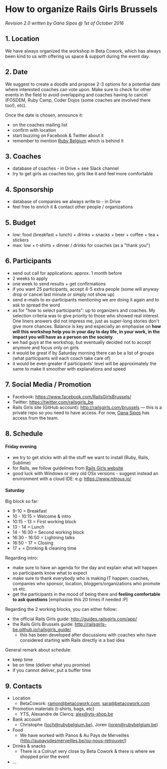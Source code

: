 # How to organize Rails Girls Brussels

_Revision 2.0 written by Oana Sipos @ 1st of October 2016_

## 1. Location

We have always organized the workshop in Beta Cowork, which has always been kind to us with offering us space & support during the event day.

## 2. Date

We suggest to create a doodle and propose 2-3 options for a potential date where interested coaches can vote upon. Make sure to check for other events in the field to avoid overlapping and coaches having to cancel (FOSDEM, Ruby Camp, Coder Dojos (some coaches are involved there too!), etc).

Once the date is chosen, announce it:
- on the coaches mailing list
- confirm with location
- start buzzing on Facebook & Twitter about it
- remember to mention [Ruby Belgium](http://rubybelgium.be/) which is behind it

## 3. Coaches

- database of coaches - in Drive + see Slack channel
- try to get girls as coaches too, girls like it and feel more comfortable

## 4. Sponsorship

- database of companies we always write to - in Drive
- feel free to enrich it & contact other people / organizations

## 5. Budget

- low: food (breakfast + lunch) + drinks + snacks + beer + coffee + tea + stickers
- max: low + t-shirts + dinner / drinks for coaches (as a "thank you")

## 6. Participants

- send out call for applications: approx. 1 month before
- 2 weeks to apply
- one week to send results + get confirmations
- if you want 25 participants, accept 4-5 extra people (some will anyway drop or cancel last minute or simply not show up)
- send e-mails to ex-participants mentioning we are doing it again and to ask to spread the word
- as for "how to select participants": up to organizers and coaches. My selection criteria was to give priority to those who showed real interest. One liners answers did not impress me, just as super-long stories don't give more chances. Balance is key and especially an emphasise on **how will this workshop help you in your day to day life, in your work, in the impact you will have as a person on the society**.
- we had guys at the workshop, but eventually decided not to accept anymore and focus only on girls
- it would be great if by Saturday morning there can be a list of groups (what participants will each coach take care of)
- it would be even greater if participants' level will be approximately the same to make it smoother with explanations and speed

## 7. Social Media / Promotion

- Facebook: https://www.facebook.com/RailsGirlsBrussels/
- Twitter: https://twitter.com/railsgirls_be
- Rails Girls site (GitHub account): http://railsgirls.com/brussels — this is a private repo so you need to have access. For now, [Oana Sipos](https://twitter.com/oanasipos) has access from the team.

## 8. Schedule

#### Friday evening
- we try to get sticks with all the stuff we want to install (Ruby, Rails, Sublime)
- for Rails, we follow guidelines from [Rails Girls website](http://guides.railsgirls.com/install)
- good luck with Windows or very old OSx versions - suggest instead an environment with a cloud IDE: e.g. https://www.nitrous.io/

#### Saturday

Big block so far:

- 9-10 = Breakfast
- 10 - 10:15 = Welcome & intro
- 10:15 - 13 = First working block
- 13 - 14 = Lunch
- 14 - 16:30 = Second working block
- 16:30 - 16:50 = Lightning talks
- 16:50 - 17 = Closing
- 17 + = Drinking & cleaning time

Regarding intro:
- make sure to have an agenda for the day and explain what will happen so participants know what to expect
- make sure to thank everybody who is making IT happen: coaches, companies who sponsor, location, bloggers/organizations who promote us etc.
- get the participants in the mood of being there and **feeling comfortable to ask questions** [emphasise this 20 times if needed :P]

Regarding the 2 working blocks, you can either follow:
- the official Rails Girls guide: http://guides.railsgirls.com/app/
- the Rails Girls Brussels guide: http://railsgirls-be.github.io/railsgirls_guide/
  - this has been developed after discussions with coaches who have considered starting with Rails directly is a bad idea

General remark about schedule:
- keep time
- be on time (deliver what you promise)
- if you cannot deliver, put a buffer time

## 9. Contacts

- Location
  - BetaCowork: ramon@betacowork.com, sara@betacowork.com
- Promotion materials (t-shirts, bags, etc)
  - YTS, Alexandre de Clercq: alex@yts-shop.be
- Bank account
  - Christophe (toch@rubybelgium.be), Joren (joren@rubybelgium.be)
- Food
  - We have worked with Panos & Au Pays de Merveilles (http://aupaysdesmerveilles.be/ou-nous-retrouver/)
- Drinks & snacks
  - There is a Colruyt very close by Beta Cowork & there is where we shopped prior the event
- ...

